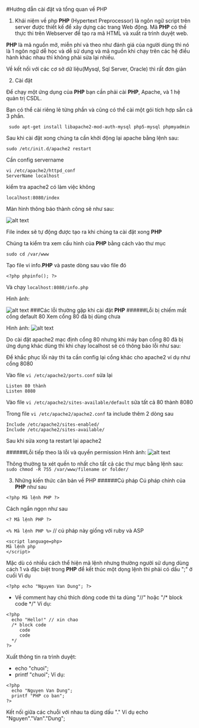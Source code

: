 #Hướng dẫn cài đặt và tổng quan về PHP
1. Khái niệm về php
**PHP** (Hypertext Preprocessor) là ngôn ngữ script trên server được thiết kế để xây dựng các trang Web động. Mã **PHP** có thể thực thi trên Webserver để tạo ra mã HTML và xuất ra trình duyệt web.


**PHP** là mã nguồn mở, miễn phí và theo như đánh giá của người dùng thì nó là 1 ngôn ngữ dễ học và dễ sử dụng và mã nguồn khi chạy trên các hệ điều hành khác nhau thì không phải sửa lại nhiều.


Về kết nối với các cơ sở dữ liệu(Mysql, Sql Server, Oracle) thì rất đơn giản

2. Cài đặt


Để chạy một ứng dụng của **PHP** bạn cần phải cài **PHP**, Apache, và 1 hệ quản trị CSDL.


Bạn có thể cài riêng lẻ từng phần và cũng có thể cài một gói tích hợp sẵn cả 3 phần.

```
 sudo apt-get install libapache2-mod-auth-mysql php5-mysql phpmyadmin
```

Sau khi cài đặt xong chúng ta cần khởi động lại apache bằng lệnh sau:

```
sudo /etc/init.d/apache2 restart
```

Cần config servername


```
vi /etc/apache2/httpd_conf
ServerName localhost
```

kiểm tra apache2 có làm việc không

```
localhost:8080/index
```
Màn hình thông báo thành công sẽ như sau:

![alt text](https://cloud.githubusercontent.com/assets/4001514/5849490/b0b2ded6-a218-11e4-85dc-34d5dd605f41.png "anh1")

File index sẽ tự động được tạo ra khi chúng ta cài đặt xong **PHP**


Chúng ta kiểm tra xem cấu hình của **PHP** bằng cách vào thư mục

```
sudo cd /var/www
```

Tạo file vi info.**PHP** và paste dòng sau vào file đó

```
<?php phpinfo(); ?>
```

Và chạy `localhost:8080/info.php`

Hình ảnh:

![alt text](https://cloud.githubusercontent.com/assets/4001514/5849472/aae3e004-a218-11e4-92a2-d0d3b5d0e253.png "anh2")
###Các lỗi thường gặp khi cài đặt **PHP**
######Lỗi bị chiếm mất cổng default 80
Xem cổng 80 đã bị dùng chưa


Hình ảnh:
![alt text](https://cloud.githubusercontent.com/assets/4001514/5849471/aab1cc72-a218-11e4-8d2a-ee2dc7dd2373.png "anh3")


Do cài đặt apache2 mạc định cổng 80 nhưng khi máy bạn cổng 80 đã bị ứng dụng khác dùng thì khi chạy localhost sẽ có thông báo lỗi như sau:


Để khắc phục lỗi này thì ta cần config lại cổng khác cho apache2 ví dụ như cổng 8080


Vào file `vi /etc/apache2/ports.conf` sửa lại

```
Listen 80 thành
Listen 8080
```


Vào file `vi /etc/apache2/sites-available/default` sửa tất cả 80 thành 8080


Trong file `vi /etc/apache2/apache2.conf` ta include thêm 2 dòng sau


```
Include /etc/apache2/sites-enabled/
Include /etc/apache2/sites-available/
```


Sau khi sửa xong ta restart lại apache2



######Lỗi tiếp theo là lỗi và quyền permission
Hình ảnh:
![alt text](https://cloud.githubusercontent.com/assets/4001514/5849488/affad002-a218-11e4-96cf-8c1ab82e7b57.png "anh4")

Thông thường ta xét quền to nhất cho tất cả các thư mục bằng lệnh sau:
`sudo chmod -R 755 /var/www/filename or folder/`


3. Những kiến thức căn bản về PHP
######Cú pháp
Cú pháp chính của **PHP** như sau

`<?php Mã lệnh PHP ?>`

Cách ngắn ngọn như sau

`<? Mã lệnh PHP ?>`

`<% Mã lệnh PHP %>` // cú pháp này giống với ruby và ASP

```
<script language=php>
Mã lệnh php
</script>
```

Mặc dù có nhiều cách thể hiện mã lệnh nhưng thường người sử dụng dùng cách 1
và đặc biệt trong **PHP** để kết thúc một dọng lệnh thì phải có dấu ";" ở cuối
Ví dụ

```
<?php echo "Nguyen Van Dung"; ?>
```

- Về comment hay chú thích dòng code thì ta dùng "//" hoặc "/* block code */"
Ví dụ:

```
<?php
  echo "Hello!" // xin chao
  /* block code
     code
     code
  */
?>
```

Xuất thông tin ra trình duyệt:
+ echo "chuoi";
+ printf "chuoi";
Ví dụ:

```
<?php
  echo "Nguyen Van Dung";
  printf "PHP co ban";
?>
```
Kết nối giữa các chuỗi với nhau ta dùng dấu "."
Ví dụ
echo "Nguyen"."Van"."Dung";
